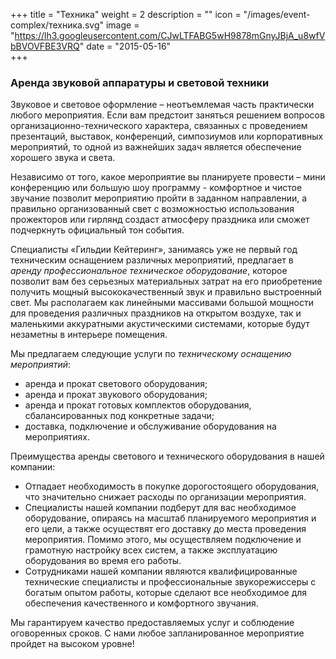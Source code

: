 +++
title = "Техника"
weight = 2
description = ""
icon = "/images/event-complex/техника.svg"
image = "https://lh3.googleusercontent.com/CJwLTFABG5wH9878mGnyJBjA_u8wfVbBVOVFBE3VRQ"
date = "2015-05-16"  
+++

### Аренда звуковой аппаратуры и световой техники

Звуковое и световое оформление – неотъемлемая часть практически любого мероприятия. Если вам предстоит заняться решением вопросов организационно-технического характера, связанных с проведением презентаций, выставок, конференций, симпозиумов или корпоративных мероприятий, то одной из важнейших задач является обеспечение хорошего звука и света.

Независимо от того, какое мероприятие вы планируете провести – мини конференцию или большую шоу программу -  комфортное и чистое звучание позволит мероприятию пройти в заданном направлении, а правильно организованный свет с возможностью использования прожекторов или гирлянд создаст атмосферу праздника или сможет подчеркнуть официальный тон события.

<!--more-->

Специалисты «Гильдии Кейтеринг», занимаясь уже не первый год техническим оснащением различных мероприятий, предлагает в _аренду профессиональное техническое оборудование_, которое позволит вам без серьезных материальных затрат на его приобретение получить мощный высококачественный звук и правильно выстроенный свет. Мы располагаем как линейными массивами большой мощности для проведения различных праздников на открытом воздухе, так и маленькими аккуратными акустическими системами, которые будут незаметны в интерьере помещения.

Мы предлагаем следующие услуги по _техническому оснащению мероприятий_:

- аренда и прокат светового оборудования;
- аренда и прокат звукового оборудования;
- аренда и прокат готовых комплектов оборудования, сбалансированных под конкретные задачи;
- доставка, подключение и обслуживание оборудования на мероприятиях.

Преимущества аренды светового и технического оборудования в нашей компании:

- Отпадает необходимость в покупке дорогостоящего оборудования, что значительно снижает расходы по организации мероприятия.
- Специалисты нашей компании подберут для вас необходимое оборудование, опираясь на масштаб планируемого мероприятия и его цели, а также осуществят его доставку до места проведения мероприятия. Помимо этого, мы осуществляем подключение и грамотную настройку всех систем, а также эксплуатацию оборудования во время его работы.
- Сотрудниками нашей компании являются квалифицированные технические специалисты и профессиональные звукорежиссеры с богатым опытом работы, которые сделают все необходимое для обеспечения качественного и комфортного звучания.

Мы гарантируем качество предоставляемых услуг и соблюдение оговоренных сроков. С нами любое запланированное мероприятие пройдет на высоком уровне!
